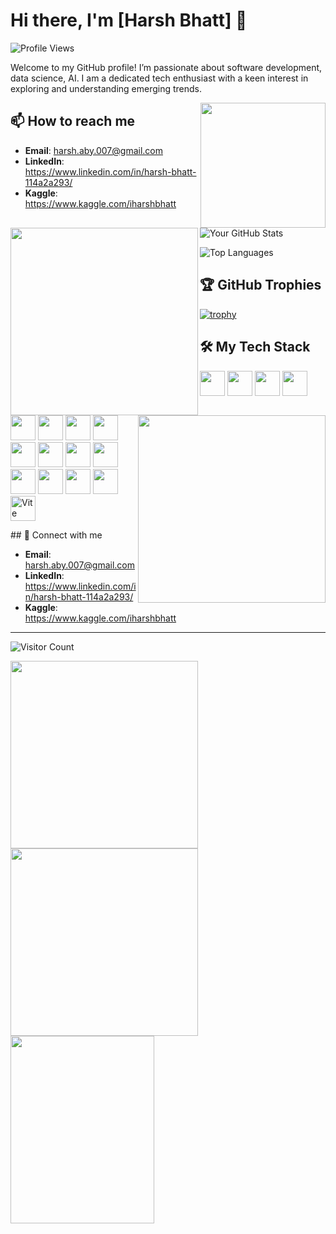 # Hi there, I'm [Harsh Bhatt] 👋

![Profile Views](https://komarev.com/ghpvc/?username=Harsh-BH&color=blue)

Welcome to my GitHub profile! I’m passionate about software development, data science, AI. I am a dedicated tech enthusiast with a keen interest in exploring and understanding emerging trends.

<img align='right' src='https://user-images.githubusercontent.com/5713670/87202985-820dcb80-c2b6-11ea-9f56-7ec461c497c3.gif' width='200'>

<img align='left' src='https://media0.giphy.com/media/xThuWu82QD3pj4wvEQ/giphy.webp?cid=790b76112vrlx6gbduyd9c3gmib69pd35lsbudj9f8rf36rp&ep=v1_gifs_search&rid=giphy.webp&ct=g' width='300'>





## 📫 How to reach me

- **Email**: harsh.aby.007@gmail.com
- **LinkedIn**: https://www.linkedin.com/in/harsh-bhatt-114a2a293/
- **Kaggle**: https://www.kaggle.com/iharshbhatt
  



![Your GitHub Stats](https://github-readme-stats.vercel.app/api?username=Harsh-BH&show_icons=true&theme=radical)
<img align='right' src='https://media1.giphy.com/media/OkoScrMcY324r1j1HZ/source.gif' width='300'>


![Top Languages](https://github-readme-stats.vercel.app/api/top-langs/?username=Harsh-BH&layout=compact&theme=radical)




## 🏆 GitHub Trophies

[![trophy](https://github-profile-trophy.vercel.app/?username=Harsh-BH&theme=onedark)](https://github.com/ryo-ma/github-profile-trophy)


## 🛠️ My Tech Stack

<p align="left">
  <img src="https://cdn.jsdelivr.net/gh/devicons/devicon/icons/html5/html5-original.svg" width="40" height="40"/>
  <img src="https://cdn.jsdelivr.net/gh/devicons/devicon/icons/css3/css3-original.svg" width="40" height="40"/>
  <img src="https://cdn.jsdelivr.net/gh/devicons/devicon/icons/javascript/javascript-original.svg" width="40" height="40"/>
  <img src="https://cdn.jsdelivr.net/gh/devicons/devicon/icons/react/react-original.svg" width="40" height="40"/>
  <img src="https://cdn.jsdelivr.net/gh/devicons/devicon/icons/angularjs/angularjs-original.svg" width="40" height="40"/>
  <img src="https://cdn.jsdelivr.net/gh/devicons/devicon/icons/nextjs/nextjs-original.svg" width="40" height="40"/>
  <img src="https://cdn.jsdelivr.net/gh/devicons/devicon/icons/nodejs/nodejs-original.svg" width="40" height="40"/>
  <img src="https://cdn.jsdelivr.net/gh/devicons/devicon/icons/laravel/laravel-original.svg" width="40" height="40"/>
  <img src="https://cdn.jsdelivr.net/gh/devicons/devicon/icons/swift/swift-original.svg" width="40" height="40"/>
  <img src="https://cdn.jsdelivr.net/gh/devicons/devicon/icons/npm/npm-original-wordmark.svg" width="40" height="40"/>
  <img src="https://cdn.jsdelivr.net/gh/devicons/devicon/icons/mysql/mysql-original-wordmark.svg" width="40" height="40"/>
  <img src="https://cdn.jsdelivr.net/gh/devicons/devicon/icons/mongodb/mongodb-original.svg" width="40" height="40"/>
  <img src="https://cdn.jsdelivr.net/gh/devicons/devicon/icons/amazonwebservices/amazonwebservices-original-wordmark.svg" width="40" height="40"/>
  <img src="https://cdn.jsdelivr.net/gh/devicons/devicon/icons/firebase/firebase-plain.svg" width="40" height="40"/>
  <img src="https://cdn.jsdelivr.net/gh/devicons/devicon/icons/python/python-original.svg" width="40" height="40"/>
  <img src="https://cdn.jsdelivr.net/gh/devicons/devicon/icons/docker/docker-original.svg" width="40" height="40"/>
  <img src="https://vitejs.dev/logo.svg" width="40" height="40" alt="Vite Logo" title="Vite"/>
</p>
## 🤝 Connect with me


- **Email**: harsh.aby.007@gmail.com
- **LinkedIn**: https://www.linkedin.com/in/harsh-bhatt-114a2a293/
- **Kaggle**: https://www.kaggle.com/iharshbhatt

---

![Visitor Count](https://profile-counter.glitch.me/yourusername/count.svg)

<img align='left' src='https://media4.giphy.com/media/nvF0FhO4z75KtaeTzu/source.gif' width='300'>
<img align='left' src='https://mir-s3-cdn-cf.behance.net/project_modules/max_632/7e6cd531454459.5651798c7a764.gif' width='300'>
<img align='left' src='https://openseauserdata.com/files/9cdba031dccf637a6777fa4e12ec03c1.gif' width='230' height='300'>







